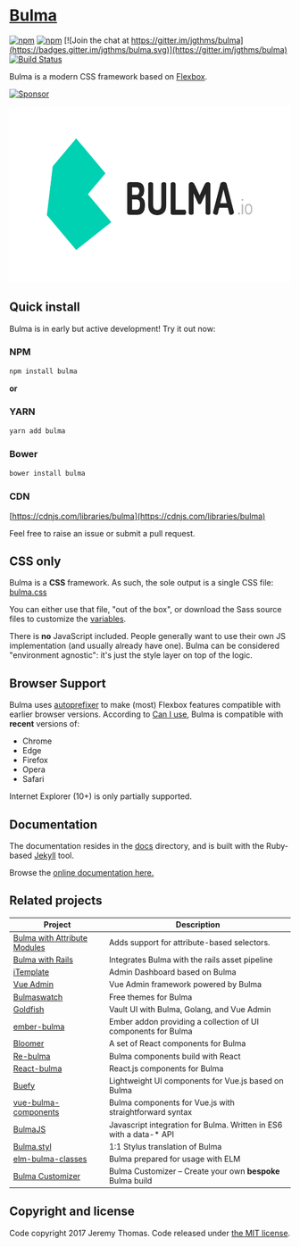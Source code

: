 # [Bulma](http://bulma.io)

[![npm](https://img.shields.io/npm/v/bulma.svg)](https://www.npmjs.com/package/bulma)
[![npm](https://img.shields.io/npm/dm/bulma.svg)](https://www.npmjs.com/package/bulma)
[![Join the chat at https://gitter.im/jgthms/bulma](https://badges.gitter.im/jgthms/bulma.svg)](https://gitter.im/jgthms/bulma)
[![Build Status](https://travis-ci.org/jgthms/bulma.svg?branch=master)](https://travis-ci.org/jgthms/bulma)

Bulma is a modern CSS framework based on [Flexbox](https://developer.mozilla.org/en-US/docs/Web/CSS/CSS_Flexible_Box_Layout/Using_CSS_flexible_boxes).

<a target='_blank' rel='nofollow' href='https://app.codesponsor.io/link/5pucRKHwhsqiAiYS1CdnS4SM/jgthms/bulma'>  <img alt='Sponsor' width='888' height='68' src='https://app.codesponsor.io/embed/5pucRKHwhsqiAiYS1CdnS4SM/jgthms/bulma.svg' /></a>

<a href="http://bulma.io"><img src="https://raw.githubusercontent.com/jgthms/bulma/master/docs/images/bulma-banner.png" alt="Bulma: a Flexbox CSS framework" style="max-width:100%;" width="600" height="315"></a>

## Quick install

Bulma is in early but active development! Try it out now:

### NPM

```sh
npm install bulma
```
**or**

### YARN

```sh
yarn add bulma
```

### Bower

```sh
bower install bulma
```

### CDN

[https://cdnjs.com/libraries/bulma](https://cdnjs.com/libraries/bulma)

Feel free to raise an issue or submit a pull request.

## CSS only

Bulma is a **CSS** framework. As such, the sole output is a single CSS file: [bulma.css](https://github.com/jgthms/bulma/blob/master/css/bulma.css)

You can either use that file, "out of the box", or download the Sass source files to customize the [variables](http://bulma.io/documentation/overview/variables/).

There is **no** JavaScript included. People generally want to use their own JS implementation (and usually already have one). Bulma can be considered "environment agnostic": it's just the style layer on top of the logic.

## Browser Support

Bulma uses [autoprefixer](https://github.com/postcss/autoprefixer) to make (most) Flexbox features compatible with earlier browser versions. According to [Can I use](http://caniuse.com/#feat=flexbox), Bulma is compatible with **recent** versions of:

* Chrome
* Edge
* Firefox
* Opera
* Safari

Internet Explorer (10+) is only partially supported.

## Documentation

The documentation resides in the [docs](docs) directory, and is built with the Ruby-based [Jekyll](https://jekyllrb.com/) tool.

Browse the [online documentation here.](http://bulma.io/documentation/overview/start/)

## Related projects

| Project                                                                            | Description                                                        |
|------------------------------------------------------------------------------------|--------------------------------------------------------------------|
| [Bulma with Attribute Modules](https://github.com/j5bot/bulma-attribute-selectors) | Adds support for attribute-based selectors.                        |
| [Bulma with Rails](https://github.com/joshuajansen/bulma-rails)                    | Integrates Bulma with the rails asset pipeline                     |
| [iTemplate](http://itemplate.ga/)                                                  | Admin Dashboard based on Bulma                                     |
| [Vue Admin](https://github.com/vue-bulma/vue-admin)                                | Vue Admin framework powered by Bulma                               |
| [Bulmaswatch](https://github.com/jenil/bulmaswatch)                                | Free themes for Bulma                                              |
| [Goldfish](https://github.com/Caiyeon/goldfish)                                    | Vault UI with Bulma, Golang, and Vue Admin                         |
| [ember-bulma](https://github.com/open-tux/ember-bulma)                             | Ember addon providing a collection of UI components for Bulma      |
| [Bloomer](https://bloomer.js.org)                                                  | A set of React components for Bulma                                |
| [Re-bulma](https://github.com/bokuweb/re-bulma)                                    | Bulma components build with React                                  |
| [React-bulma](https://github.com/kulakowka/react-bulma)                            | React.js components for Bulma                                      |
| [Buefy](https://buefy.github.io)                                                   | Lightweight UI components for Vue.js based on Bulma                |
| [vue-bulma-components](https://github.com/vouill/vue-bulma-components)             | Bulma components for Vue.js with straightforward syntax            |
| [BulmaJS](https://github.com/VizuaaLOG/BulmaJS)                                    | Javascript integration for Bulma. Written in ES6 with a data-* API |
| [Bulma.styl](https://github.com/log1x/bulma.styl)                                  | 1:1 Stylus translation of Bulma                                    |
| [elm-bulma-classes](https://github.com/danielnarey/elm-bulma-classes)              | Bulma prepared for usage with ELM                                  |
| [Bulma Customizer](https://bulma-customizer.bstash.io/)                            | Bulma Customizer &#8211; Create your own **bespoke** Bulma build   |

## Copyright and license

Code copyright 2017 Jeremy Thomas. Code released under [the MIT license](https://github.com/jgthms/bulma/blob/master/LICENSE).
